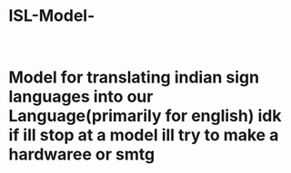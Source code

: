 # ISL-Model- 
<br>

<h1> Model for translating indian sign languages into our Language(primarily for english) idk if ill stop at a model ill try to make a hardwaree or smtg</h1>
